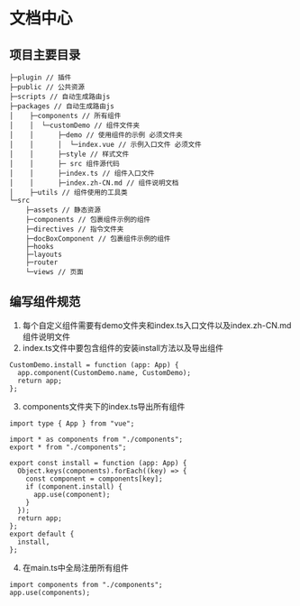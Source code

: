 
# 文档中心

## 项目主要目录

```
├─plugin // 插件
├─public // 公共资源
├─scripts // 自动生成路由js
├─packages // 自动生成路由js
│    ├─components // 所有组件
│    │  └─customDemo // 组件文件夹
│    │      ├─demo // 使用组件的示例 必须文件夹
│    │      │  └─index.vue // 示例入口文件 必须文件
│    │      ├─style // 样式文件
│    │      ├─ src 组件源代码
│    │      ├─index.ts // 组件入口文件
│    │      ├─index.zh-CN.md // 组件说明文档
│    ├─utils // 组件使用的工具类
└─src
    ├─assets // 静态资源
    ├─components // 包裹组件示例的组件
    ├─directives // 指令文件夹
    ├─docBoxComponent // 包裹组件示例的组件
    ├─hooks
    ├─layouts
    ├─router 
    └─views // 页面
```

## 编写组件规范

1. 每个自定义组件需要有demo文件夹和index.ts入口文件以及index.zh-CN.md组件说明文件
2. index.ts文件中要包含组件的安装install方法以及导出组件

```
CustomDemo.install = function (app: App) {
  app.component(CustomDemo.name, CustomDemo);
  return app;
};
```

3. components文件夹下的index.ts导出所有组件

```
import type { App } from "vue";

import * as components from "./components";
export * from "./components";

export const install = function (app: App) {
  Object.keys(components).forEach((key) => {
    const component = components[key];
    if (component.install) {
      app.use(component);
    }
  });
  return app;
};
export default {
  install,
};
```

4. 在main.ts中全局注册所有组件

```
import components from "./components";
app.use(components);
```
